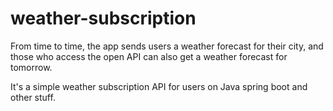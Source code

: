 # weather-subscription
From time to time, the app sends users a weather forecast for their city, and those who access the open API can also get a weather forecast for tomorrow.

It's a simple weather subscription API for users on Java spring boot and other stuff.